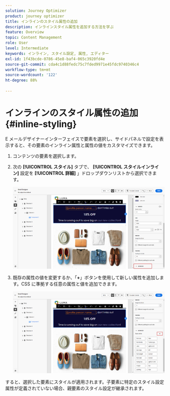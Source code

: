 ```yaml
---
solution: Journey Optimizer
product: journey optimizer
title: インラインのスタイル属性の追加
description: インラインスタイル属性を追加する方法を学ぶ
feature: Overview
topic: Content Management
role: User
level: Intermediate
keywords: インライン, スタイル設定, 属性, エディター
exl-id: 1f43bcde-0786-45e8-baf4-065c3920fd4e
source-git-commit: cda4c1d88fedc75c7fded9971e45fdc9740346c4
workflow-type: tm+mt
source-wordcount: '122'
ht-degree: 88%

---
```


# インラインのスタイル属性の追加 {#inline-styling}

E メールデザイナーインターフェイスで要素を選択し、サイドパネルで設定を表示すると、その要素のインライン属性と属性の値をカスタマイズできます。

1. コンテンツの要素を選択します。

1. 次の **[!UICONTROL スタイル]** タブで、 **[!UICONTROL スタイルインライン]** 設定を **[!UICONTROL 詳細]** 」ドロップダウンリストから選択できます。

   ![](assets/styles_1.png)

1. 既存の属性の値を変更するか、「**+**」ボタンを使用して新しい属性を追加します。CSS に準拠する任意の属性と値を追加できます。

   ![](assets/styles_2.png)

すると、選択した要素にスタイルが適用されます。子要素に特定のスタイル設定属性が定義されていない場合、親要素のスタイル設定が継承されます。
